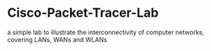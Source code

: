 # Cisco-Packet-Tracer-Lab
a simple lab to illustrate the interconnectivity of computer networks, covering LANs, WANs and WLANs

